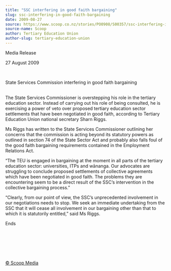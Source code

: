 ```yaml
---
title: "SSC interfering in good faith bargaining"
slug: ssc-interfering-in-good-faith-bargaining
date: 2009-08-27
source: https://www.scoop.co.nz/stories/PO0908/S00357/ssc-interfering-in-good-faith-bargaining.htm
source-name: Scoop
author: Tertiary Education Union
author-slug: tertiary-education-union
---
```


<p>Media Release</p>

<p>27 August 2009</p>

<p>&nbsp;</p>

<p>State Services
Commission interfering in good faith bargaining<br>&nbsp;</p>

<p>The
State Services Commissioner is overstepping his role in the
tertiary education sector. Instead of carrying out his role
of being consulted, he is exercising a power of veto over
proposed tertiary education sector settlements that have
been negotiated in good faith, according to Tertiary
Education Union national secretary Sharn Riggs.</p>

<p>Ms Riggs
has written to the State Services Commissioner outlining her
concerns that the commission is acting beyond its statutory
powers as outlined in section 74 of the State Sector Act and
probably also falls foul of the good faith bargaining
requirements contained in the Employment Relations
Act.</p>

<p>“The TEU is engaged in bargaining at the moment in
all parts of the tertiary education sector: universities,
ITPs and wānanga. Our advocates are struggling to conclude
proposed settlements of collective agreements which have
been negotiated in good faith. The problems they are
encountering seem to be a direct result of the SSC’s
intervention in the collective bargaining
process.”</p>

<p>“Clearly, from our point of view, the
SSC’s unprecedented involvement in our negotiations needs
to stop. We seek an immediate undertaking from the SSC that
it will cease all involvement in our bargaining other than
that to which it is statutorily entitled,” said Ms
Riggs.</p>

<p>Ends</p>

<p>&nbsp;</p>

<p>&nbsp;</p>

<p>&nbsp;
</p>

<p>
<a href="http://www.scoop.co.nz/about/terms.html" target="_blank"><span>© Scoop Media</span></a>
         </p>